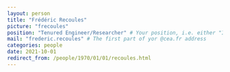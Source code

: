 ```yaml
---
layout: person
title: "Frédéric Recoules"
picture: "frecoules"
position: "Tenured Engineer/Researcher" # Your position, i.e. either "Intern", "PhD Student", "Postdoc" or "Tenured Researcher"
mail: "frederic.recoules" # The first part of yor @cea.fr address
categories: people
date: 2021-10-01
redirect_from: /people/1970/01/01/recoules.html
---
```


